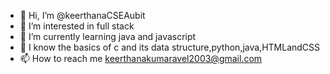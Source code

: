 - 👋 Hi, I’m @keerthanaCSEAubit
- 👀 I’m interested in full stack
- 🌱 I’m currently learning java and javascript
- 💞️ I know the basics of c and its data structure,python,java,HTMLandCSS
- 📫 How to reach me keerthanakumaravel2003@gmail.com

<!---
keerthanaCSEAubit/keerthanaCSEAubit is a ✨ special ✨ repository because its `README.md` (this file) appears on your GitHub profile.
You can click the Preview link to take a look at your changes.
--->
